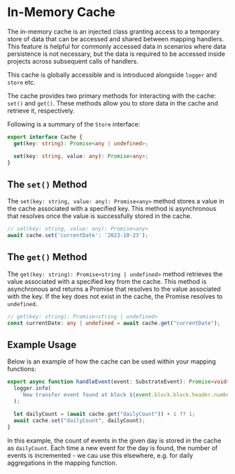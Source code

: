 # In-Memory Cache

The in-memory cache is an injected class granting access to a temporary store of data that can be accessed and shared between mapping handlers. This feature is helpful for commonly accessed data in scenarios where data persistence is not necessary, but the data is required to be accessed inside projects across subsequent calls of handlers.

This cache is globally accessible and is introduced alongside `logger` and `store` etc.

The cache provides two primary methods for interacting with the cache: `set()` and `get()`. These methods allow you to store data in the cache and retrieve it, respectively.

Following is a summary of the `Store` interface:

```ts
export interface Cache {
  get(key: string): Promise<any | undefined>;

  set(key: string, value: any): Promise<any>;
}
```

## The `set()` Method

The `set(key: string, value: any): Promise<any>` method stores a value in the cache associated with a specified key. This method is asynchronous that resolves once the value is successfully stored in the cache.

```ts
// set(key: string, value: any): Promise<any>
await cache.set('currentDate': '2023-10-23');
```

## The `get()` Method

The `get(key: string): Promise<string | undefined>` method retrieves the value associated with a specified key from the cache. This method is asynchronous and returns a Promise that resolves to the value associated with the key. If the key does not exist in the cache, the Promise resolves to `undefined`.

```ts
// get(key: string): Promise<string | undefined>
const currentDate: any | undefined = await cache.get("currentDate");
```

## Example Usage

Below is an example of how the cache can be used within your mapping functions:

```ts
export async function handleEvent(event: SubstrateEvent): Promise<void> {
  logger.info(
    `New transfer event found at block ${event.block.block.header.number.toString()}`,
  );

  let dailyCount = (await cache.get("dailyCount")) + 1 ?? 1;
  await cache.set("dailyCount", dailyCount);
}
```

In this example, the count of events in the given day is stored in the cache as `dailyCount`. Each time a new event for the day is found, the number of events is incremented - we cau use this elsewhere, e.g. for daily aggregations in the mapping function.
